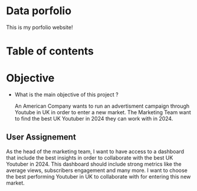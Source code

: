 # Data porfolio

This is my porfolio website!


# Table of contents





# Objective

- What is the main objective of this project ?
  
  An American Company wants to run an advertisment campaign through Youtube in UK in order to enter a new market. The Marketing Team want to find the best UK Youtuber in 2024 they can work with in 2024.

## User Assignement
  As the head of the marketing team, I want to have access to a dashboard that include the best insights in order to collaborate with the best UK Youtuber in 2024.
  This dashboard should include strong metrics like the average views, subscribers engagement and many more. I want to choose the best performing Youtuber in UK to collaborate with for entering this new market.


